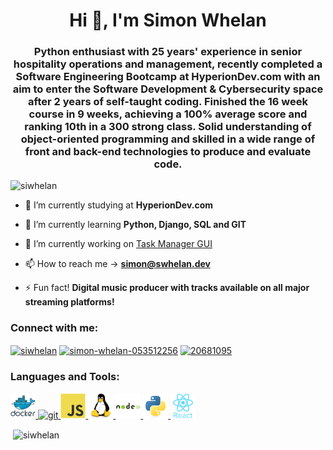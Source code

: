 
<h1 align="center">Hi 👋, I'm Simon Whelan</h1>

<h3 align="center">Python enthusiast with 25 years' experience in senior hospitality operations and management, recently completed a Software Engineering Bootcamp at HyperionDev.com with an aim to enter the Software Development & Cybersecurity space after 2 years of self-taught coding. Finished the 16 week course in 9 weeks, achieving a 100% average score and ranking 10th in a 300 strong class. Solid understanding of object-oriented programming and skilled in a wide range of front and back-end technologies to produce and evaluate code.</h3>


<p align="left"> <img src="https://komarev.com/ghpvc/?username=siwhelan&label=Profile%20views&color=0e75b6&style=flat" alt="siwhelan" /> </p>

- 🔭 I’m currently studying at **HyperionDev.com**

- 🌱 I’m currently learning **Python, Django, SQL and GIT**

- 🔭 I’m currently working on [Task Manager GUI](https://dev.to/siwhelan/task-manager-47jh)

- 📫 How to reach me -> **simon@swhelan.dev**

- ⚡ Fun fact! **Digital music producer with tracks available on all major streaming platforms!**


<h3 align="left">Connect with me:</h3>
<p align="left">
<a href="https://twitter.com/siwhelan" target="blank"><img align="center" src="https://raw.githubusercontent.com/rahuldkjain/github-profile-readme-generator/master/src/images/icons/Social/twitter.svg" alt="siwhelan" height="30" width="40" /></a>
<a href="https://linkedin.com/in/simon-whelan-053512256" target="blank"><img align="center" src="https://raw.githubusercontent.com/rahuldkjain/github-profile-readme-generator/master/src/images/icons/Social/linked-in-alt.svg" alt="simon-whelan-053512256" height="30" width="40" /></a>
<a href="https://stackoverflow.com/users/20681095" target="blank"><img align="center" src="https://raw.githubusercontent.com/rahuldkjain/github-profile-readme-generator/master/src/images/icons/Social/stack-overflow.svg" alt="20681095" height="30" width="40" /></a>
</p>


<h3 align="left">Languages and Tools:</h3>
<p align="left"> <a href="https://www.docker.com/" target="_blank" rel="noreferrer"> <img src="https://raw.githubusercontent.com/devicons/devicon/master/icons/docker/docker-original-wordmark.svg" alt="docker" width="40" height="40"/> </a> <a href="https://git-scm.com/" target="_blank" rel="noreferrer"> <img src="https://www.vectorlogo.zone/logos/git-scm/git-scm-icon.svg" alt="git" width="40" height="40"/> </a> <a href="https://developer.mozilla.org/en-US/docs/Web/JavaScript" target="_blank" rel="noreferrer"> <img src="https://raw.githubusercontent.com/devicons/devicon/master/icons/javascript/javascript-original.svg" alt="javascript" width="40" height="40"/> </a> <a href="https://www.linux.org/" target="_blank" rel="noreferrer"> <img src="https://raw.githubusercontent.com/devicons/devicon/master/icons/linux/linux-original.svg" alt="linux" width="40" height="40"/> </a> <a href="https://nodejs.org" target="_blank" rel="noreferrer"> <img src="https://raw.githubusercontent.com/devicons/devicon/master/icons/nodejs/nodejs-original-wordmark.svg" alt="nodejs" width="40" height="40"/> </a> <a href="https://www.python.org" target="_blank" rel="noreferrer"> <img src="https://raw.githubusercontent.com/devicons/devicon/master/icons/python/python-original.svg" alt="python" width="40" height="40"/> </a> <a href="https://reactjs.org/" target="_blank" rel="noreferrer"> <img src="https://raw.githubusercontent.com/devicons/devicon/master/icons/react/react-original-wordmark.svg" alt="react" width="40" height="40"/> </a> </p>


<p>&nbsp;<img align="center" src="https://github-readme-stats.vercel.app/api?username=siwhelan&show_icons=true&locale=en" alt="siwhelan" /></p>

